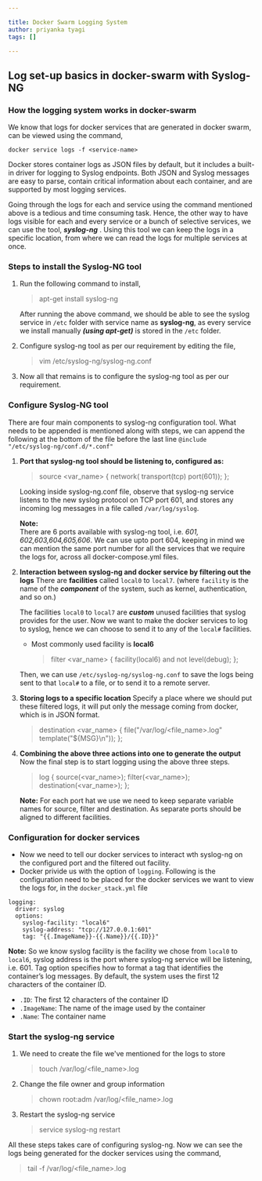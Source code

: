 ```yaml
---

title: Docker Swarm Logging System
author: priyanka tyagi
tags: []

---
```


## Log set-up basics in docker-swarm with Syslog-NG

### How the logging system works in docker-swarm
We know that logs for docker services that are generated in docker swarm, can be viewed using the command,

`docker service logs -f <service-name>`

Docker stores container logs as JSON files by default, but it includes a built-in driver for logging to Syslog endpoints. Both JSON and Syslog messages are easy to parse, contain critical information about each container, and are supported by most logging services. 

Going through the logs for each and service using the command mentioned above is a tedious and time consuming task. Hence, the other way to have logs visible for each and every service or a bunch of selective services, we can use the tool, ***syslog-ng*** . 
Using this tool we can keep the logs in a specific location, from where we can read the logs for multiple services at once.

### Steps to install the Syslog-NG tool
1. Run the following command to install,
	> apt-get install syslog-ng

	After running the above command, we should be able to see the syslog service in `/etc` folder with service name as **syslog-ng**, as every service we install manually ***(using apt-get)*** is stored in the `/etc` folder.

2. Configure syslog-ng tool as per our requirement by editing the file,
	> vim /etc/syslog-ng/syslog-ng.conf
   
3.  Now all that remains is to configure the syslog-ng tool as per our requirement.

### Configure Syslog-NG tool
There are four main components to syslog-ng configuration tool.
What needs to be appended is mentioned along with steps, we can append the following at the bottom of the file before the last line `@include "/etc/syslog-ng/conf.d/*.conf"`
1. **Port that syslog-ng tool should be listening to, configured as:**
	> source <var_name> { network( transport(tcp) port(601)); };

	Looking inside syslog-ng.conf file, observe that syslog-ng service listens to the new syslog protocol on TCP port 601, and stores any incoming log messages in a file called `/var/log/syslog`.

	**Note:** 	
	There are 6 ports available with syslog-ng tool, 
		 i.e. *601, 602,603,604,605,606*.
	We can use upto port 604, keeping in mind we can mention the same port number for all the services that we require the logs for, across all docker-compose.yml files.

2. **Interaction between syslog-ng and docker service by filtering out the logs**
	 There are **facilities** called `local0` to `local7`. 
	 (where `facility` is the name of the ***component*** of the system, such as kernel, authentication, and so on.)
	 
	 The facilities `local0` to `local7` are ***custom*** unused facilities that syslog provides for the user. Now we want to make the docker services to log to syslog,  hence we can choose to send it to any of the `local#` facilities. 
	 - Most commonly used facility is **local6**
		 > filter <var_name> { facility(local6) and not level(debug); };
	 
	 Then, we can use `/etc/syslog-ng/syslog-ng.conf` to save the logs being sent to that `local#` to a file, or to send it to a remote server.
 
3.  **Storing logs to a specific location**
	 Specify a place where we should put these filtered logs, it will put only the message coming from docker, which is in JSON format.
	>  destination <var_name> { file("/var/log/<file_name>.log" template("${MSG}\n")); };

 4. **Combining the above three actions into one to generate the output**
	Now the final step is to start logging using the above three steps.
	> log { source(<var_name>); filter(<var_name>); destination(<var_name>); };

	  **Note:**
	For each port hat we use we need to keep separate variable names for source, filter and destination. As separate ports should be aligned to different facilities.
	 
### Configuration for docker services
 - Now we need to tell our docker services to interact wth syslog-ng on the configured port and the filtered out facility.
 - Docker privide us with the option of `logging`. Following is the configuration need to be placed for the docker services we want to view the logs for, in the `docker_stack.yml` file
```
logging:
  driver: syslog
  options:
    syslog-facility: "local6"
    syslog-address: "tcp://127.0.0.1:601"
    tag: "{{.ImageName}}-{{.Name}}/{{.ID}}"
```
**Note:**
So we know syslog facility is the facility we chose from `local0` to `local6`, syslog address is the port where syslog-ng service will be listening, i.e. 601.
Tag option specifies how to format a tag that identifies the container’s log messages. By default, the system uses the first 12 characters of the container ID.
- `.ID`: The first 12 characters of the container ID
- `.ImageName`: The name of the image used by the container
- `.Name`: The container name

### Start the syslog-ng service

1.  We need to create the file we've mentioned for the logs to store
	> touch /var/log/<file_name>.log  
2.  Change the file owner and group information
	> chown root:adm /var/log/<file_name>.log
3.  Restart the syslog-ng service
	>  service syslog-ng restart

All these steps takes care of configuring syslog-ng. Now we can see the logs being generated for the docker services using the command,
> tail -f /var/log/<file_name>.log
<!--stackedit_data:
eyJoaXN0b3J5IjpbNTExNjE3MTcsMTMyODc5MjM1NiwtMTQ0OD
Y5MjkyNCwxNDI0MjQ4NjE0LC03NjQ3Mzc1NjQsLTE5MTA5Nzcx
MTksLTEwMjIyMDUwMDUsMTAxMjI1OTUxMCwtMTEyMTM5MTcyOC
w2MTgzNjYwODAsLTg4MDU2MTk4NywtNDcyMDU4OTA5LC0xNzU3
MDkxMTAxLDQ2MDc3MTg3MF19
-->